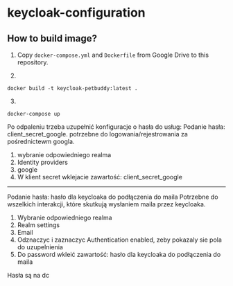 ﻿# keycloak-configuration

## How to build image?

1. Copy `docker-compose.yml` and `Dockerfile` from Google Drive to this repository.

2.
```
docker build -t keycloak-petbuddy:latest .
```

3.
```
docker-compose up
```

Po odpaleniu trzeba uzupełnić konfiguracje o hasła do usług:
Podanie hasła: client_secret_google.
potrzebne do logowania/rejestrowania za pośrednictewm googla.

1. wybranie odpowiedniego realma
2. Identity providers
3. google
4. W klient secret wklejacie zawartość: client_secret_google

----------------------------------------------------------------------------

Podanie hasła: hasło dla keycloaka do podłączenia do maila
Potrzebne do wszelkich interakcji, które skutkują wysłaniem maila przez keycloaka.

1. Wybranie odpowiedniego realma
2. Realm settings
3. Email
4. Odznaczyc i zaznaczyc Authentication enabled, zeby pokazaly sie pola do uzupelnienia
5. Do password wkleić zawartość: hasło dla keycloaka do podłączenia do maila

Hasła są na dc

